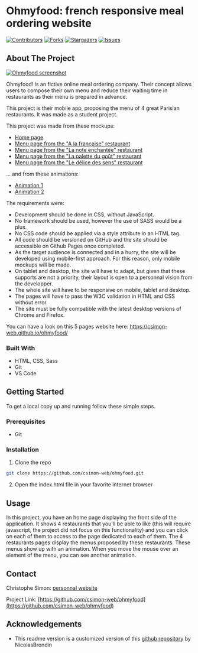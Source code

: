# Ohmyfood: french responsive meal ordering website

[![Contributors][contributors-shield]][contributors-url] [![Forks][forks-shield]][forks-url] [![Stargazers][stars-shield]][stars-url] [![Issues][issues-shield]][issues-url]

<!-- ABOUT THE PROJECT -->

## About The Project

[![Ohmyfood screenshot][product-screenshot]](#)

Ohmyfood! is an fictive online meal ordering company. Their concept allows users to compose their own menu and reduce their waiting time in restaurants as their menu is prepared in advance.

This project is their mobile app, proposing the menu of 4 great Parisian restaurants. It was made as a student project.

This project was made from these mockups:

- [Home page](docs/homepage.png)
- [Menu page from the "A la française" restaurant](docs/menupage-a-la-francaise.png)
- [Menu page from the "La note enchantée" restaurant](docs/menupage-la-note-enchantee.png)
- [Menu page from the "La palette du goût" restaurant](docs/menupage-la-palette-du-gout.png)
- [Menu page from the "Le délice des sens" restaurant](docs/menupage-le-delice-des-sens.png)

... and from these animations:

- [Animation 1](docs/animation-1.mp4)
- [Animation 2](docs/animation-2.mp4)

The requirements were:

- Development should be done in CSS, without JavaScript.
- No framework should be used, however the use of SASS would be a plus.
- No CSS code should be applied via a style attribute in an HTML tag.
- All code should be versioned on GitHub and the site should be accessible on Github Pages once completed.
- As the target audience is connected and in a hurry, the site will be developed using
  mobile-first approach. For this reason, only mobile mockups will be made.
- On tablet and desktop, the site will have to adapt, but given that these supports are not a priority, their layout is open to a personnal vision from the developper.
- The whole site will have to be responsive on mobile, tablet and desktop.
- The pages will have to pass the W3C validation in HTML and CSS without error.
- The site must be fully compatible with the latest desktop versions of Chrome and Firefox.

You can have a look on this 5 pages website here: https://csimon-web.github.io/ohmyfood/

### Built With

- HTML, CSS, Sass
- Git
- VS Code

<!-- GETTING STARTED -->

## Getting Started

To get a local copy up and running follow these simple steps.

### Prerequisites

- Git

### Installation

1. Clone the repo

```sh
git clone https://github.com/csimon-web/ohmyfood.git
```

2. Open the index.html file in your favorite internet browser

<!-- USAGE EXAMPLES -->

## Usage

In this project, you have an home page displaying the front side of the application. It shows 4 restaurants that you'll be able to like (this will require javascript, the project did not focus on this functionality) and you can click on each of them to access to the page dedicated to each of them.
The 4 restaurants pages display the menus proposed by these restaurants. These menus show up with an animation. When you move the mouse over an element of the menu, you can see another animation.

<!-- CONTACT -->

## Contact

Christophe Simon: [personnal website](https://www.csimon.info)

Project Link: [https://github.com/csimon-web/ohmyfood](https://github.com/csimon-web/ohmyfood)

<!-- ACKNOWLEDGEMENTS -->

## Acknowledgements

- This readme version is a customized version of this [github repository](https://github.com/NicolasBrondin/basic-readme-template) by NicolasBrondin

<!-- MARKDOWN LINKS & IMAGES -->
<!-- https://www.markdownguide.org/basic-syntax/#reference-style-links -->

[contributors-shield]: https://img.shields.io/github/contributors/csimon-web/ohmyfood.svg?style=flat-square
[contributors-url]: https://github.com/csimon-web/ohmyfood/graphs/contributors
[forks-shield]: https://img.shields.io/github/forks/csimon-web/ohmyfood.svg?style=flat-square
[forks-url]: https://github.com/csimon-web/ohmyfood/network/members
[stars-shield]: https://img.shields.io/github/stars/csimon-web/ohmyfood.svg?style=flat-square
[stars-url]: https://github.com/csimon-web/ohmyfood/stargazers
[issues-shield]: https://img.shields.io/github/issues/csimon-web/ohmyfood.svg?style=flat-square
[issues-url]: https://github.com/csimon-web/ohmyfood/issues
[license-shield]: https://img.shields.io/github/license/csimon-web/ohmyfood.svg?style=flat-square
[license-url]: https://github.com/csimon-web/ohmyfood/blob/master/LICENSE.txt
[product-screenshot]: docs/screenshot.png
